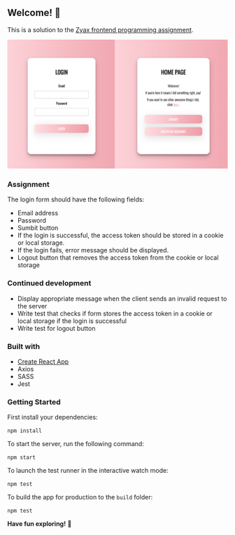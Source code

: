 ## Welcome! 👋

This is a solution to the [Zyax frontend programming assignment](https://github.com/zyaxab/frontend-programming-challenge).

![Design preview](./src/assets/Design.png)

### Assignment

The login form should have the following fields:

- Email address
- Password
- Sumbit button
- If the login is successful, the access token should be stored in a cookie or local storage.
- If the login fails, error message should be displayed.
- Logout button that removes the access token from the cookie or local storage

### Continued development

- Display appropriate message when the client sends an invalid request to the server
- Write test that checks if form stores the access token in a cookie or local storage if the login is successful
- Write test for logout button

### Built with

- [Create React App](https://github.com/facebook/create-react-app)
- Axios
- SASS
- Jest

### Getting Started

First install your dependencies:

```
npm install
```

To start the server, run the following command:

```
npm start
```

To launch the test runner in the interactive watch mode:

```
npm test
```

To build the app for production to the `build` folder:

```
npm test
```

**Have fun exploring!** 🚀
